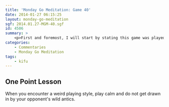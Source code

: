 ```yaml
---
title: 'Monday Go Meditation: Game 40'
date: 2014-01-27 06:15:25
layout: monday-go-meditation
sgf: 2014.01.27-MGM-40.sgf
id: 4506
summary: >
	<p>First and foremost, I will start by stating this game was played on <a href="http://online-go.com/user/view/549/BenGoZen">OGS</a> recently. Two reasons for that: (1) I don't want you to think that this is an old game. (2) Although my rank says 7k, the ranks in OGS are completely weird and is really a poor indicator of your true skill level. So in other words, my opponent could be way stronger than 7k. That being said, this game is a weird one where my opponent played a lot of odd moves. Overplays if you ask me, but I'll let you be the judge of that. Enjoy!</p>
categories:
	- Commentaries
	- Monday Go Meditation
tags:
	- kifu
---
```


## One Point Lesson

When you encounter a weird playing style, play calm and do not get drawn in by your opponent's wild antics.
